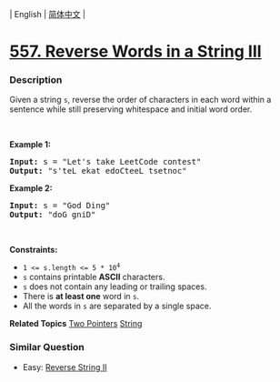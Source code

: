 | English | [简体中文](README.md) |

# [557. Reverse Words in a String III](https://leetcode-cn.com/problems/reverse-words-in-a-string-iii)
 ### Description
<p>Given a string <code>s</code>, reverse the order of characters in each word within a sentence while still preserving whitespace and initial word order.</p>

<p>&nbsp;</p>
<p><strong>Example 1:</strong></p>
<pre><strong>Input:</strong> s = "Let's take LeetCode contest"
<strong>Output:</strong> "s'teL ekat edoCteeL tsetnoc"
</pre><p><strong>Example 2:</strong></p>
<pre><strong>Input:</strong> s = "God Ding"
<strong>Output:</strong> "doG gniD"
</pre>
<p>&nbsp;</p>
<p><strong>Constraints:</strong></p>

<ul>
	<li><code>1 &lt;= s.length &lt;= 5 * 10<sup>4</sup></code></li>
	<li><code>s</code> contains printable <strong>ASCII</strong> characters.</li>
	<li><code>s</code> does not contain any leading or trailing spaces.</li>
	<li>There is <strong>at least one</strong> word in <code>s</code>.</li>
	<li>All the words in <code>s</code> are separated by a single space.</li>
</ul>

**Related Topics**  [Two Pointers](https://leetcode-cn.com/tag/two-pointers) [String](https://leetcode-cn.com/tag/string) 

### Similar Question
 - Easy:	[Reverse String II](https://leetcode-cn.com/problems/reverse-string-ii) 
